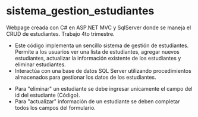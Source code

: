 # sistema_gestion_estudiantes
Webpage  creada con C# en ASP.NET MVC y SqlServer donde se maneja el CRUD  de estudiantes. Trabajo 4to trimestre.
- Este código implementa un sencillo sistema de gestión de estudiantes. Permite a los usuarios ver una lista de estudiantes, agregar nuevos estudiantes, actualizar la información existente de los estudiantes y eliminar estudiantes.
- Interactúa con una base de datos SQL Server utilizando procedimientos almacenados para gestionar los datos de los estudiantes.
* Para "eliminar" un estudiante se debe ingresar unicamente el campo del id del estudiante (Código).
* Para "actualizar" información de un estudiante se deben completar todos los campos del formulario.
